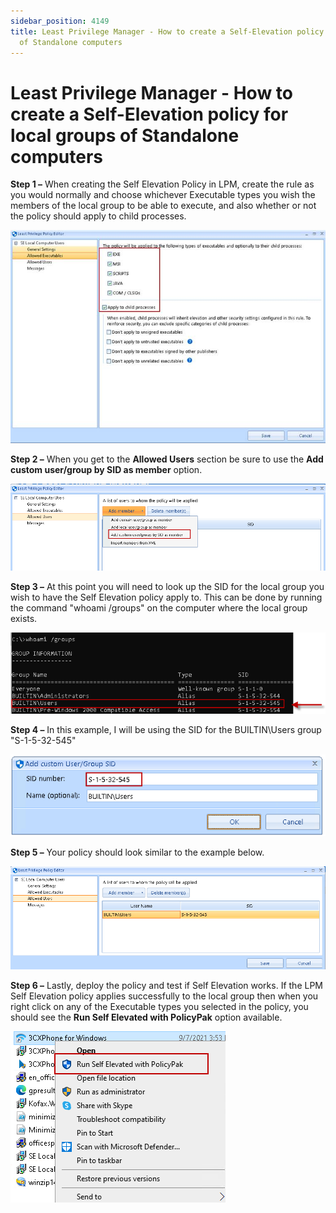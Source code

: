 ```yaml
---
sidebar_position: 4149
title: Least Privilege Manager - How to create a Self-Elevation policy for local groups
  of Standalone computers
---
```


# Least Privilege Manager - How to create a Self-Elevation policy for local groups of Standalone computers

**Step 1 –** 
When creating the Self Elevation Policy in LPM, create the rule as you would normally and choose whichever Executable types you wish the members of the local group to be able to execute, and also whether or not the policy should apply to child processes.

![](../../../../../../static/images/PolicyPak/Content/Resources/Images/LeastPrivilege/PolicyEditor/959_1_image-20230522075042-1.jpeg)

**Step 2 –** When you get to the **Allowed Users** section be sure to use the **Add custom user/group by SID as member** option.

![](../../../../../../static/images/PolicyPak/Content/Resources/Images/LeastPrivilege/PolicyEditor/959_2_image-20230522075042-2.png)

**Step 3 –** At this point you will need to look up the SID for the local group you wish to have the Self Elevation policy apply to. This can be done by running the command "whoami /groups" on the computer where the local group exists.

![](../../../../../../static/images/PolicyPak/Content/Resources/Images/LeastPrivilege/PolicyEditor/959_3_image-20230522075042-3.png)

**Step 4 –** In this example, I will be using the SID for the BUILTIN\Users group "S-1-5-32-545"

![](../../../../../../static/images/PolicyPak/Content/Resources/Images/LeastPrivilege/PolicyEditor/959_4_image-20230522075042-4.png)

**Step 5 –** Your policy should look similar to the example below.

![](../../../../../../static/images/PolicyPak/Content/Resources/Images/LeastPrivilege/PolicyEditor/959_5_image-20230522075042-5.png)

**Step 6 –** Lastly, deploy the policy and test if Self Elevation works. If the LPM Self Elevation policy applies successfully to the local group then when you right click on any of the Executable types you selected in the policy, you should see the **Run Self Elevated with PolicyPak** option available.

![](../../../../../../static/images/PolicyPak/Content/Resources/Images/LeastPrivilege/PolicyEditor/959_6_image-20230522075042-6.png)
